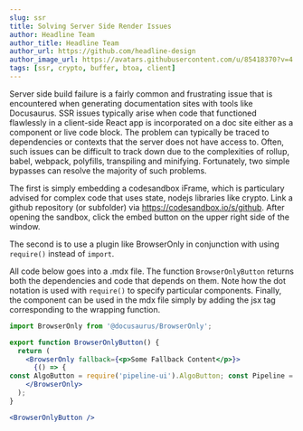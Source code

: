 ```yaml
---
slug: ssr
title: Solving Server Side Render Issues
author: Headline Team
author_title: Headline Team
author_url: https://github.com/headline-design
author_image_url: https://avatars.githubusercontent.com/u/85418370?v=4
tags: [ssr, crypto, buffer, btoa, client]
---
```


Server side build failure is a fairly common and frustrating issue that is encountered when generating documentation sites with tools like Docusaurus. SSR issues typically arise when code that functioned flawlessly in a client-side React app is incorporated on a doc site either as a component or live code block. The problem can typically be traced to dependencies or contexts that the server does not have access to. Often, such issues can be difficult to track down due to the complexities of rollup, babel, webpack, polyfills, transpiling and minifying. Fortunately, two simple bypasses can resolve the majority of such problems. 

The first is simply embedding a codesandbox iFrame, which is particulary advised for complex code that uses state, nodejs libraries like crypto. Link a github repository (or subfolder) via https://codesandbox.io/s/github. After opening the sandbox, click the embed button on the upper right side of the window.  

The second is to use a plugin like BrowserOnly in conjunction with using `require()` instead of `import`. 

All code below goes into a .mdx file. The function `BrowserOnlyButton` returns both the dependencies and code that depends on them. Note how the dot notation is used with `require()` to specify particular components. Finally, the component can be used in the mdx file simply by adding the jsx tag corresponding to the wrapping function.

```jsx
import BrowserOnly from '@docusaurus/BrowserOnly';

export function BrowserOnlyButton() {
  return (
    <BrowserOnly fallback={<p>Some Fallback Content</p>}>
      {() => {
const AlgoButton = require('pipeline-ui').AlgoButton; const Pipeline = require('pipeline-ui').Pipeline; return <AlgoButton wallet={Pipeline.init()} />      }}
    </BrowserOnly>
  );
}

<BrowserOnlyButton />
```






